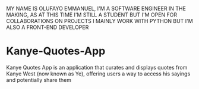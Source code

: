 MY NAME IS OLUFAYO EMMANUEL, I'M A SOFTWARE ENGINEER IN THE MAKING, AS AT THIS TIME I'M STILL A STUDENT BUT I'M OPEN FOR COLLABORATIONS ON PROJECTS
I MAINLY WORK WITH PYTHON BUT I'M ALSO A FRONT-END DEVELOPER

# Kanye-Quotes-App

Kanye Quotes App is an application that curates and displays quotes from Kanye West (now known as Ye), offering users a way to access his sayings and potentially share them
